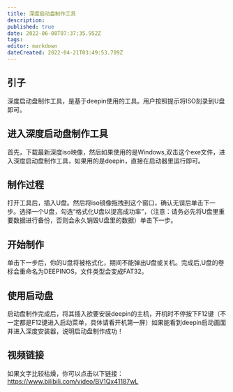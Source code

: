 ```yaml
---
title: 深度启动盘制作工具
description: 
published: true
date: 2022-06-08T07:37:35.952Z
tags: 
editor: markdown
dateCreated: 2022-04-21T03:49:53.709Z
---
```


## 引子

深度启动盘制作工具，是基于deepin使用的工具。用户按照提示将ISO刻录到U盘即可。

## 进入深度启动盘制作工具

首先，下载最新深度iso映像，然后如果使用的是Windows,双击这个exe文件，进入深度启动盘制作工具，如果用的是deepin，直接在启动器里运行即可。

## 制作过程

打开工具后，插入U盘。然后将iso镜像拖拽到这个窗口，确认无误后单击下一步。选择一个U盘，勾选“格式化U盘以提高成功率”，（注意：请务必先将U盘里重要数据进行备份，否则会永久销毁U盘里的数据）单击下一步。

## 开始制作

单击下一步后，你的U盘将被格式化，期间不能弹出U盘或关机。完成后,U盘的卷标会重命名为DEEPINOS，文件类型会变成FAT32。

## 使用启动盘

启动盘制作完成后，将其插入欲要安装deepin的主机，开机时不停按下F12键（不一定都是F12键进入启动菜单，具体请看开机第一屏）如果能看到deepin启动画面并进入深度安装器，说明启动盘制作成功！

## 视频链接

如果文字比较枯燥，你可以点击以下链接：<https://www.bilibili.com/video/BV1Qx41187wL>
